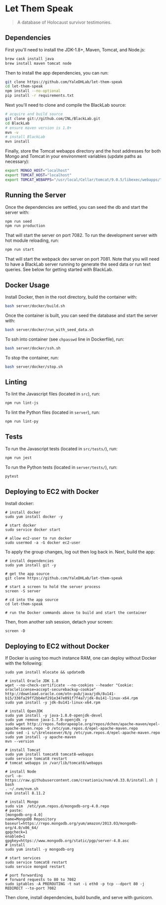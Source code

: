 # Let Them Speak

> A database of Holocaust survivor testimonies.

## Dependencies

First you'll need to install the JDK-1.8+, Maven, Tomcat, and Node.js:

```bash
brew cask install java
brew install maven tomcat node
```

Then to install the app dependencies, you can run:

```bash
git clone https://github.com/YaleDHLab/let-them-speak
cd let-them-speak
npm install --no-optional
pip install -r requirements.txt
```

Next you'll need to clone and compile the BlackLab source:

```bash
# acquire and build source
git clone git://github.com/INL/BlackLab.git
cd BlackLab
# ensure maven version is 1.8+
mvn -v
# install BlackLab
mvn install
```

Finally, store the Tomcat webapps directory and the host addresses for both Mongo and Tomcat in your environment variables (update paths as necessary):

```bash
export MONGO_HOST="localhost"
export TOMCAT_HOST="localhost"
export TOMCAT_WEBAPPS="/usr/local/Cellar/tomcat/9.0.5/libexec/webapps/"
```

## Running the Server

Once the dependencies are settled, you can seed the db and start the server with:

```bash
npm run seed
npm run production
```

That will start the server on port 7082. To run the development server with hot module reloading, run:

```bash
npm run start
```

That will start the webpack dev server on port 7081. Note that you will need to have a BlackLab server running to generate the seed data or run text queries. See below for getting started with BlackLab.

## Docker Usage

Install Docker, then in the root directory, build the container with:

```bash
bash server/docker/build.sh
```

Once the container is built, you can seed the database and start the server with:

```bash
bash server/docker/run_with_seed_data.sh
```

To ssh into container (see `chpasswd` line in Dockerfile), run:
```bash
bash server/docker/ssh.sh
```

To stop the container, run:

```bash
bash server/docker/stop.sh
```

## Linting

To lint the Javascript files (located in `src`), run:

```bash
npm run lint-js
```

To lint the Python files (located in `server`), run:

```bash
npm run lint-py
```

## Tests

To run the Javascript tests (located in `src/tests/`), run:

```bash
npm run jest
```

To run the Python tests (located in `server/tests/`), run:

```bash
pytest
```

## Deploying to EC2 with Docker

Install docker:
```
# install docker
sudo yum install docker -y

# start docker
sudo service docker start

# allow ec2-user to run docker
sudo usermod -a -G docker ec2-user
```

To apply the group changes, log out then log back in. Next, build the app:

```
# install dependencies
sudo yum install git -y

# get the app source
git clone https://github.com/YaleDHLab/let-them-speak

# start a screen to hold the server process
screen -S server

# cd into the app source
cd let-them-speak

# run the Docker commands above to build and start the container
```

Then, from another ssh session, detach your screen:

```
screen -D
```

## Deploying to EC2 without Docker

If Docker is using too much instance RAM, one can deploy without Docker with the following:

```
sudo yum install mlocate && updatedb

# install Oracle JDK 1.8
wget --no-check-certificate --no-cookies --header "Cookie: oraclelicense=accept-securebackup-cookie" http://download.oracle.com/otn-pub/java/jdk/8u141-b15/336fa29ff2bb4ef291e347e091f7f4a7/jdk-8u141-linux-x64.rpm
sudo yum install -y jdk-8u141-linux-x64.rpm

# install OpenJDK
sudo yum install -y java-1.8.0-openjdk-devel
sudo yum remove java-1.7.0-openjdk -y
sudo wget http://repos.fedorapeople.org/repos/dchen/apache-maven/epel-apache-maven.repo -O /etc/yum.repos.d/epel-apache-maven.repo
sudo sed -i s/\$releasever/6/g /etc/yum.repos.d/epel-apache-maven.repo
sudo yum install -y apache-maven
mvn --version

# install Tomcat
sudo yum install tomcat8 tomcat8-webapps
sudo service tomcat8 restart
# tomcat webapps in /var/lib/tomcat8/webapps

# install Node
curl -o- https://raw.githubusercontent.com/creationix/nvm/v0.33.8/install.sh | bash
. ~/.nvm/nvm.sh
nvm install 8.11.2

# install Mongo
sudo vim  /etc/yum.repos.d/mongodb-org-4.0.repo
# paste:
[mongodb-org-4.0]
name=MongoDB Repository
baseurl=https://repo.mongodb.org/yum/amazon/2013.03/mongodb-org/4.0/x86_64/
gpgcheck=1
enabled=1
gpgkey=https://www.mongodb.org/static/pgp/server-4.0.asc
# install
sudo yum install -y mongodb-org

# start services
sudo service tomcat8 restart
sudo service mongod restart

# port forwarding
# forward requests to 80 to 7082
sudo iptables -A PREROUTING -t nat -i eth0 -p tcp --dport 80 -j REDIRECT --to-port 7082
```

Then clone, install dependencies, build bundle, and serve with gunicorn.

